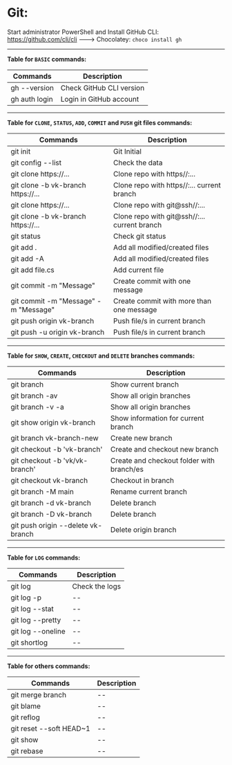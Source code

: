 # **Git:**

Start administrator PowerShell and Install GitHub CLI: https://github.com/cli/cli ---> Chocolatey: ```choco install gh```

---

**Table for ```BASIC``` commands:**

|Commands                               |Description|
|--                                     |--|
|gh --version                           |Check GitHub CLI version|
|gh auth login                          |Login in GitHub account|

---

**Table for ```CLONE```, ```STATUS```, ```ADD```, ```COMMIT``` and ```PUSH``` git files commands:**

|Commands                               |Description|
|--                                     |--|
|git init                               |Git Initial|
|git config --list                      |Check the data|
|git clone https://...                  |Clone repo with https//:...|
|git clone -b vk-branch https://...     |Clone repo with https//:... current branch|
|git clone https://...                  |Clone repo with git@ssh//:...|
|git clone -b vk-branch https://...     |Clone repo with git@ssh//:... current branch|
|git status                             |Check git status|
|git add .                              |Add all modified/created files|
|git add -A                             |Add all modified/created files|
|git add file.cs                        |Add current file|
|git commit -m "Message"                |Create commit with one message|
|git commit -m "Message" -m "Message"   |Create commit with more than one message|
|git push origin vk-branch              |Push file/s in current branch|
|git push -u origin vk-branch           |Push file/s in current branch|

---

**Table for ```SHOW```, ```CREATE```, ```CHECKOUT``` and ```DELETE``` branches commands:**

|Commands                               |Description|
|--                                     |--|
|git branch                             |Show current branch|
|git branch -av                         |Show all origin branches|
|git branch -v -a                       |Show all origin branches|
|git show origin vk-branch              |Show information for current branch|
|git branch vk-branch-new               |Create new branch|
|git checkout -b 'vk-branch'            |Create and checkout new branch|
|git checkout -b 'vk/vk-branch'         |Create and checkout folder with branch/es|
|git checkout vk-branch                 |Checkout in branch|
|git branch -M main                     |Rename current branch|
|git branch -d vk-branch                |Delete branch|
|git branch -D vk-branch                |Delete branch|
|git push origin --delete vk-branch     |Delete origin branch|

---

**Table for ```LOG``` commands:**

|Commands                               |Description|
|--                                     |--|
|git log                                |Check the logs|
|git log -p                             |--|
|git log --stat                         |--|
|git log --pretty                       |--|
|git log --oneline                      |--|
|git shortlog                           |--|

---

**Table for others commands:**

|Commands                               |Description|
|--                                     |--|
|git merge branch                       |--|
|git blame                              |--|
|git reflog                             |--|
|git reset --soft HEAD~1                |--|
|git show                               |--|
|git rebase                             |--|
